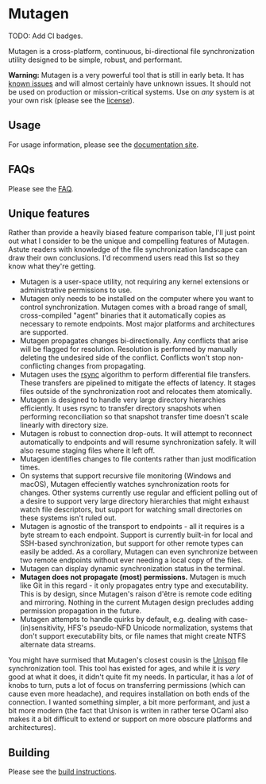 # Mutagen

TODO: Add CI badges.

Mutagen is a cross-platform, continuous, bi-directional file synchronization
utility designed to be simple, robust, and performant.

**Warning:** Mutagen is a very powerful tool that is still in early beta. It has
[known issues](https://github.com/havoc-io/mutagen/issues) and will almost
certainly have unknown issues. It should not be used on production or
mission-critical systems. Use on *any* system is at your own risk (please see
the [license](https://github.com/havoc-io/mutagen/blob/master/LICENSE.md)).


## Usage

For usage information, please see the
[documentation site](https://havoc-io.github.io/mutagen).


## FAQs

Please see the [FAQ](https://github.com/havoc-io/mutagen/blob/master/FAQ.md).


## Unique features

Rather than provide a heavily biased feature comparison table, I'll just point
out what I consider to be the unique and compelling features of Mutagen. Astute
readers with knowledge of the file synchronization landscape can draw their own
conclusions. I'd recommend users read this list so they know what they're
getting.

- Mutagen is a user-space utility, not requiring any kernel extensions or
  administrative permissions to use.
- Mutagen only needs to be installed on the computer where you want to control
  synchronization. Mutagen comes with a broad range of small, cross-compiled
  "agent" binaries that it automatically copies as necessary to remote
  endpoints. Most major platforms and architectures are supported.
- Mutagen propagates changes bi-directionally. Any conflicts that arise will be
  flagged for resolution. Resolution is performed by manually deleting the
  undesired side of the conflict. Conflicts won't stop non-conflicting changes
  from propagating.
- Mutagen uses the [rsync](https://rsync.samba.org/tech_report/) algorithm to
  perform differential file transfers. These transfers are pipelined to mitigate
  the effects of latency. It stages files outside of the synchronization root
  and relocates them atomically.
- Mutagen is designed to handle very large directory hierarchies efficiently. It
  uses rsync to transfer directory snapshots when performing reconciliation so
  that snapshot transfer time doesn't scale linearly with directory size.
- Mutagen is robust to connection drop-outs. It will attempt to reconnect
  automatically to endpoints and will resume synchronization safely. It will
  also resume staging files where it left off.
- Mutagen identifies changes to file contents rather than just modification
  times.
- On systems that support recursive file monitoring (Windows and macOS), Mutagen
  effeciently watches synchronization roots for changes. Other systems currently
  use regular and efficient polling out of a desire to support very large
  directory hierarchies that might exhaust watch file descriptors, but support
  for watching small directories on these systems isn't ruled out.
- Mutagen is agnostic of the transport to endpoints - all it requires is a byte
  stream to each endpoint. Support is currently built-in for local and SSH-based
  synchronization, but support for other remote types can easily be added. As a
  corollary, Mutagen can even synchronize between two remote endpoints without
  ever needing a local copy of the files.
- Mutagen can display dynamic synchronization status in the terminal.
- **Mutagen does not propagate (most) permissions.** Mutagen is much like Git in
  this regard - it only propagates entry type and executability. This is by
  design, since Mutagen's raison d'être is remote code editing and mirroring.
  Nothing in the current Mutagen design precludes adding permission propagation
  in the future.
- Mutagen attempts to handle quirks by default, e.g. dealing with
  case-(in)sensitivity, HFS's pseudo-NFD Unicode normalization, systems that
  don't support executability bits, or file names that might create NTFS
  alternate data streams.

You might have surmised that Mutagen's closest cousin is the
[Unison](http://www.cis.upenn.edu/~bcpierce/unison) file synchronization tool.
This tool has existed for ages, and while it is *very* good at what it does, it
didn't quite fit my needs. In particular, it has a *lot* of knobs to turn, puts
a lot of focus on transferring permissions (which can cause even more headache),
and requires installation on both ends of the connection. I wanted something
simpler, a bit more performant, and just a bit more modern (the fact that Unison
is writen in rather terse OCaml also makes it a bit difficult to extend or
support on more obscure platforms and architectures).


## Building

Please see the
[build instructions](https://github.com/havoc-io/mutagen/blob/master/BUILDING.md).
